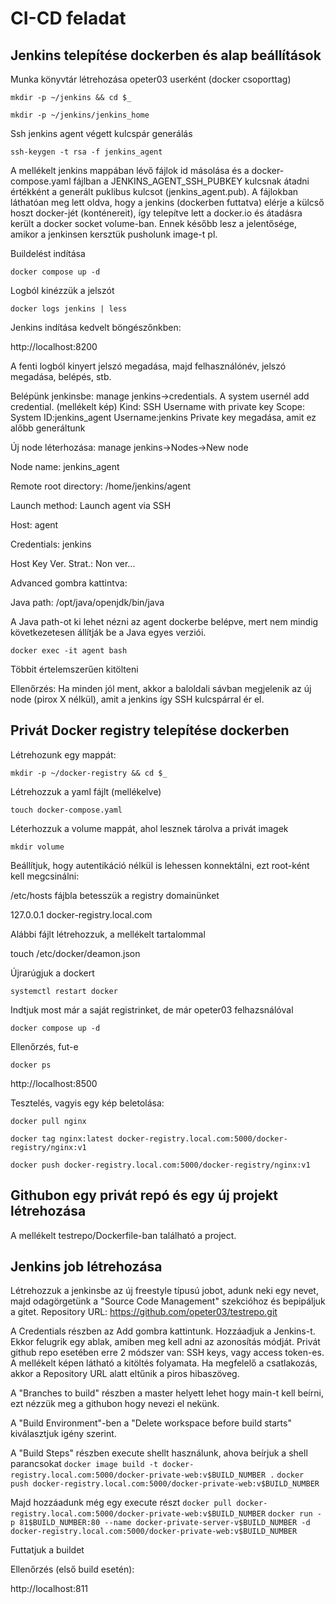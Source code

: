 # CI-CD feladat 


## Jenkins telepítése dockerben és alap beállítások


Munka könyvtár létrehozása opeter03 userként (docker csoporttag)

`mkdir -p ~/jenkins && cd $_`

`mkdir -p ~/jenkins/jenkins_home`

Ssh jenkins agent végett kulcspár generálás

`ssh-keygen -t rsa -f jenkins_agent`

A mellékelt jenkins mappában lévő fájlok id másolása és a docker-compose.yaml fájlban a JENKINS_AGENT_SSH_PUBKEY kulcsnak átadni értékként a generált puklibus kulcsot (jenkins_agent.pub).
A fájlokban láthatóan meg lett oldva, hogy a jenkins (dockerben futtatva) elérje a külcső hoszt docker-jét (konténereit), így telepítve lett a docker.io és átadásra került a docker socket volume-ban. Ennek később lesz a jelentősége, amikor a jenkinsen kersztük pusholunk image-t pl.

Buildelést indítása

`docker compose up -d`

Logból kinézzük a jelszót

`docker logs jenkins | less`

Jenkins indítása kedvelt böngészőnkben:

http://localhost:8200

A fenti logból kinyert jelszó megadása, majd felhasználónév, jelszó megadása, belépés, stb.

Belépünk jenkinsbe: manage jenkins->credentials. A system usernél add credential. (mellékelt kép)
Kind: SSH Username with private key
Scope: System
ID:jenkins_agent
Username:jenkins
Private key megadása, amit ez alőbb generáltunk

Új node léterhozása: manage jenkins->Nodes->New node

Node name: jenkins_agent

Remote root directory: /home/jenkins/agent

Launch method: Launch agent via SSH

Host: agent

Credentials: jenkins

Host Key Ver. Strat.: Non ver...

Advanced gombra kattintva:

Java path: /opt/java/openjdk/bin/java

A Java path-ot ki lehet nézni az agent dockerbe belépve, mert nem mindig következetesen állítják be a Java egyes verziói.

`docker exec -it agent bash`

Többit értelemszerűen kitölteni

Ellenőrzés: Ha minden jól ment, akkor a baloldali sávban megjelenik az új node (pirox X nélkül), amit a jenkins így SSH kulcspárral ér el.


## Privát Docker registry telepítése dockerben


Létrehozunk egy mappát:

`mkdir -p ~/docker-registry && cd $_`

Létrehozzuk a yaml fájlt (mellékelve)

`touch docker-compose.yaml`

Léterhozzuk a volume mappát, ahol lesznek tárolva a privát imagek

`mkdir volume`

Beállítjuk, hogy autentikáció nélkül is lehessen konnektálni, ezt root-ként kell megcsinálni:

/etc/hosts fájbla betesszük a registry domainünket

127.0.0.1 docker-registry.local.com

Alábbi fájlt létrehozzuk, a mellékelt tartalommal

touch /etc/docker/deamon.json

Újrarúgjuk a dockert

`systemctl restart docker`

Indtjuk  most már a saját registrinket, de már opeter03 felhazsnálóval

`docker compose up -d`

Ellenőrzés, fut-e

`docker ps`

http://localhost:8500

Tesztelés, vagyis egy kép beletolása:

`docker pull nginx`

`docker tag nginx:latest docker-registry.local.com:5000/docker-registry/nginx:v1`

`docker push docker-registry.local.com:5000/docker-registry/nginx:v1`


## Githubon egy privát repó és egy új projekt létrehozása

A mellékelt testrepo/Dockerfile-ban található a project.

## Jenkins job létrehozása

Létrehozzuk a jenkinsbe az új freestyle típusú jobot, adunk neki egy nevet, majd odagörgetünk a "Source Code Management" szekcióhoz és bepipáljuk a gitet.
Repository URL: https://github.com/opeter03/testrepo.git

A Credentials részben az Add gombra kattintunk. Hozzáadjuk a Jenkins-t. Ekkor felugrik egy ablak, amiben meg kell adni az azonosítás módját. Privát github repo esetében erre 2 módszer van: SSH keys, vagy access token-es. A mellékelt képen látható a kitöltés folyamata. Ha megfelelő a csatlakozás, akkor a Repository URL alatt eltűnik a piros hibaszöveg.

A "Branches to build" részben a master helyett lehet hogy main-t kell beírni, ezt nézzük meg a githubon hogy nevezi el nekünk.

A "Build Environment"-ben a "Delete workspace before build starts" kiválasztjuk igény szerint.


A "Build Steps" részben execute shellt használunk, ahova beírjuk a shell parancsokat
`docker image build -t docker-registry.local.com:5000/docker-private-web:v$BUILD_NUMBER .`
`docker push docker-registry.local.com:5000/docker-private-web:v$BUILD_NUMBER`

Majd hozzáadunk még egy execute részt
`docker pull docker-registry.local.com:5000/docker-private-web:v$BUILD_NUMBER`
`docker run -p 81$BUILD_NUMBER:80 --name docker-private-server-v$BUILD_NUMBER -d docker-registry.local.com:5000/docker-private-web:v$BUILD_NUMBER`

Futtatjuk a buildet

Ellenőrzés (első build esetén):

http://localhost:811

